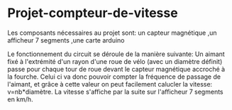 # Projet-compteur-de-vitesse
Les composants nécessaires au projet sont:
un capteur magnétique
,un afficheur 7 segments
,une carte arduino

Le fonctionnement du circuit se déroule de la manière suivante:
Un aimant fixé à l'extrémité d'un rayon d'une roue de vélo (avec un diamètre définit) passe pour chaque tour de roue devant le capteur magnétique accroché à la fourche.
Celui ci va donc pouvoir compter la fréquence de passage de l'aimant, et grâce à cette valeur on peut facilement calucler la vitesse: v=nb*diamètre.
La vitesse s'affiche par la suite sur l'afficheur 7 segments en km/h.

